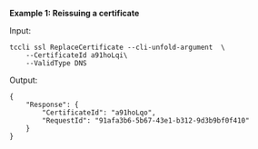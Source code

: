 **Example 1: Reissuing a certificate**



Input: 

```
tccli ssl ReplaceCertificate --cli-unfold-argument  \
    --CertificateId a91hoLqi\
    --ValidType DNS
```

Output: 
```
{
    "Response": {
        "CertificateId": "a91hoLqo",
        "RequestId": "91afa3b6-5b67-43e1-b312-9d3b9bf0f410"
    }
}
```

